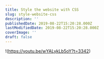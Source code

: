 ```yaml
---
title: Style the website with CSS
slug: style-website-css
description: ''
publishedDate: 2019-08-22T15:20:28.000Z
lastModifiedDate: 2019-08-22T15:20:28.000Z
coverImage: ''
draft: false
---
```


!(https://youtu.be/wYALykLb5oY?t=3342)
